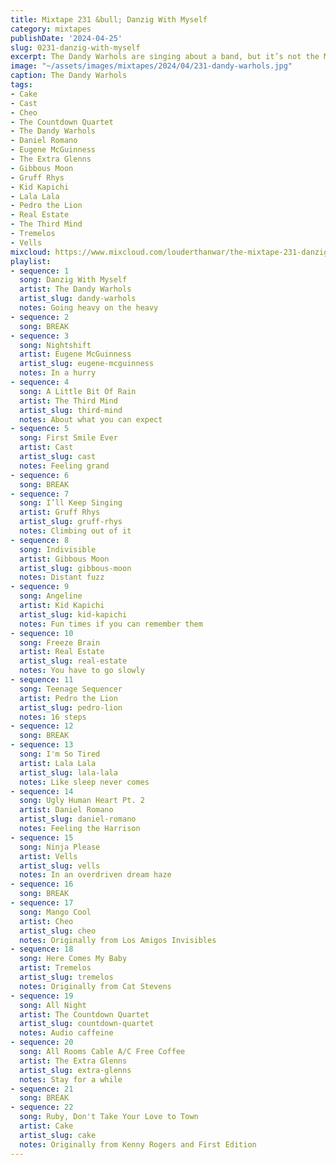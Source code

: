 ```yaml
---
title: Mixtape 231 &bull; Danzig With Myself
category: mixtapes
publishDate: '2024-04-25'
slug: 0231-danzig-with-myself
excerpt: The Dandy Warhols are singing about a band, but it’s not the Misfits
image: "~/assets/images/mixtapes/2024/04/231-dandy-warhols.jpg"
caption: The Dandy Warhols
tags:
- Cake
- Cast
- Cheo
- The Countdown Quartet
- The Dandy Warhols
- Daniel Romano
- Eugene McGuinness
- The Extra Glenns
- Gibbous Moon
- Gruff Rhys
- Kid Kapichi
- Lala Lala
- Pedro the Lion
- Real Estate
- The Third Mind
- Tremelos
- Vells
mixcloud: https://www.mixcloud.com/louderthanwar/the-mixtape-231-danzig-with-myself-2024-04-25/
playlist:
- sequence: 1
  song: Danzig With Myself
  artist: The Dandy Warhols
  artist_slug: dandy-warhols
  notes: Going heavy on the heavy
- sequence: 2
  song: BREAK
- sequence: 3
  song: Nightshift
  artist: Eugene McGuinness
  artist_slug: eugene-mcguinness
  notes: In a hurry
- sequence: 4
  song: A Little Bit Of Rain
  artist: The Third Mind
  artist_slug: third-mind
  notes: About what you can expect
- sequence: 5
  song: First Smile Ever
  artist: Cast
  artist_slug: cast
  notes: Feeling grand
- sequence: 6
  song: BREAK
- sequence: 7
  song: I’ll Keep Singing
  artist: Gruff Rhys
  artist_slug: gruff-rhys
  notes: Climbing out of it
- sequence: 8
  song: Indivisible
  artist: Gibbous Moon
  artist_slug: gibbous-moon
  notes: Distant fuzz
- sequence: 9
  song: Angeline
  artist: Kid Kapichi
  artist_slug: kid-kapichi
  notes: Fun times if you can remember them
- sequence: 10
  song: Freeze Brain
  artist: Real Estate
  artist_slug: real-estate
  notes: You have to go slowly
- sequence: 11
  song: Teenage Sequencer
  artist: Pedro the Lion
  artist_slug: pedro-lion
  notes: 16 steps
- sequence: 12
  song: BREAK
- sequence: 13
  song: I'm So Tired
  artist: Lala Lala
  artist_slug: lala-lala
  notes: Like sleep never comes
- sequence: 14
  song: Ugly Human Heart Pt. 2
  artist: Daniel Romano
  artist_slug: daniel-romano
  notes: Feeling the Harrison
- sequence: 15
  song: Ninja Please
  artist: Vells
  artist_slug: vells
  notes: In an overdriven dream haze
- sequence: 16
  song: BREAK
- sequence: 17
  song: Mango Cool
  artist: Cheo
  artist_slug: cheo
  notes: Originally from Los Amigos Invisibles
- sequence: 18
  song: Here Comes My Baby
  artist: Tremelos
  artist_slug: tremelos
  notes: Originally from Cat Stevens
- sequence: 19
  song: All Night
  artist: The Countdown Quartet
  artist_slug: countdown-quartet
  notes: Audio caffeine
- sequence: 20
  song: All Rooms Cable A/C Free Coffee
  artist: The Extra Glenns
  artist_slug: extra-glenns
  notes: Stay for a while
- sequence: 21
  song: BREAK
- sequence: 22
  song: Ruby, Don't Take Your Love to Town
  artist: Cake
  artist_slug: cake
  notes: Originally from Kenny Rogers and First Edition
---
```


